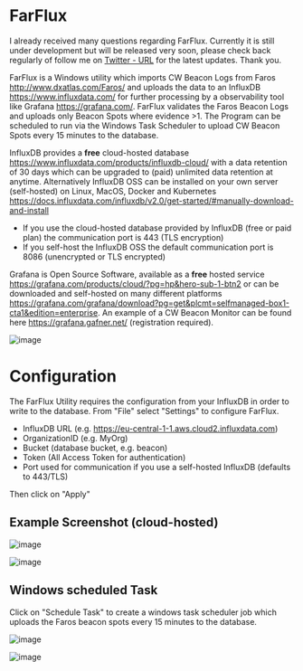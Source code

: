 # FarFlux

I already received many questions regarding FarFlux. Currently it is still under development but will be released very soon, please check back regularly of follow me on [Twitter - URL](http://example.com/) for the latest updates. Thank you.

FarFlux is a Windows utility which imports CW Beacon Logs from Faros http://www.dxatlas.com/Faros/ and uploads the data to an InfluxDB https://www.influxdata.com/ for further processing by a observability tool like Grafana https://grafana.com/. FarFlux validates the Faros Beacon Logs and uploads only Beacon Spots where evidence >1. The Program can be scheduled to run via the Windows Task Scheduler to upload CW Beacon Spots every 15 minutes to the database.

InfluxDB provides a <b>free</b> cloud-hosted database https://www.influxdata.com/products/influxdb-cloud/ with a data retention of 30 days which can be upgraded to (paid) unlimited data retention at anytime. Alternatively InfluxDB OSS can be installed on your own server (self-hosted) on Linux, MacOS, Docker and Kubernetes https://docs.influxdata.com/influxdb/v2.0/get-started/#manually-download-and-install

- If you use the cloud-hosted database provided by InfluxDB (free or paid plan) the communication port is 443 (TLS encryption)
- If you self-host the InfluxDB OSS the default communication port is 8086 (unencrypted or TLS encrypted)

Grafana is Open Source Software, available as a <b>free</b> hosted service https://grafana.com/products/cloud/?pg=hp&hero-sub-1-btn2 or can be downloaded and self-hosted on many different platforms https://grafana.com/grafana/download?pg=get&plcmt=selfmanaged-box1-cta1&edition=enterprise. An example of a CW Beacon Monitor can be found here https://grafana.gafner.net/ (registration required).


![image](https://user-images.githubusercontent.com/75934980/113480671-db95d600-9495-11eb-97ee-800ca1ad2cf6.png)


Configuration
==============
The FarFlux Utility requires the configuration from your InfluxDB in order to write to the database. From "File" select "Settings" to configure FarFlux.
- InfluxDB URL (e.g. https://eu-central-1-1.aws.cloud2.influxdata.com)
- OrganizationID (e.g. MyOrg)
- Bucket (database bucket, e.g. beacon)
- Token (All Access Token for authentication)
- Port used for communication if you use a self-hosted InfluxDB (defaults to 443/TLS)

Then click on "Apply"

Example Screenshot (cloud-hosted)
-------------------
![image](https://user-images.githubusercontent.com/75934980/113779041-67755f80-972d-11eb-904d-4cf52ea0d918.png)

![image](https://user-images.githubusercontent.com/75934980/113899696-55e39480-97cd-11eb-970a-41a1b4eb9f89.png)



Windows scheduled Task
----------------------
Click on "Schedule Task" to create a windows task scheduler job which uploads the Faros beacon spots every 15 minutes to the database.

![image](https://user-images.githubusercontent.com/75934980/113900173-d7d3bd80-97cd-11eb-8f0c-425ca8cd64de.png)

![image](https://user-images.githubusercontent.com/75934980/113907126-47997680-97d5-11eb-84e6-0fb8d64c737b.png)




